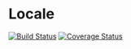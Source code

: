 # Locale

[![Build Status](https://travis-ci.org/studio107/Mindy_Locale.svg)](https://travis-ci.org/studio107/Mindy_Locale)
[![Coverage Status](https://img.shields.io/coveralls/studio107/Mindy_Locale.svg)](https://coveralls.io/r/studio107/Mindy_Locale)